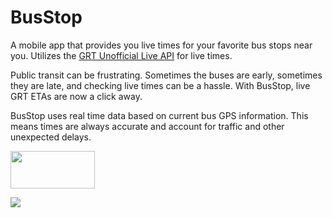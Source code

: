 # BusStop
A mobile app that provides you live times for your favorite bus stops near you. Utilizes the [GRT Unofficial Live API](https://github.com/nwoodthorpe/GRTUnofficialLiveAPI) for live times. 

Public transit can be frustrating. Sometimes the buses are early, sometimes they are late, and checking live times can be a hassle. With BusStop, live GRT ETAs are now a click away.

BusStop uses real time data based on current bus GPS information. This means times are always accurate and account for traffic and other unexpected delays.

<a href="https://play.google.com/store/apps/details?id=com.nwoodthorpe.busstop&hl=en"><img width="135" height="60" src='https://play.google.com/intl/en_us/badges/images/generic/en_badge_web_generic.png'/></a>

[<img src="http://harryliu.io/images/Download_on_the_App_Store_Badge_US-UK_135x40.svg">](https://itunes.apple.com/us/app/busstop/id1110478227?ls=1&mt=8)
